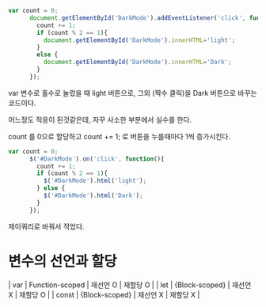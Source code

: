 ```jsx
var count = 0;
      document.getElementById('DarkMode').addEventListener('click', function(){
        count += 1;
        if (count % 2 == 1){
          document.getElementById('DarkMode').innerHTML='light';
        }
        else {
          document.getElementById('DarkMode').innerHTML='Dark';
        }
      });
```

var 변수로 홀수로 눌렀을 때 light 버튼으로, 그외 (짝수 클릭)을 Dark 버튼으로 바꾸는 코드이다.

어느정도 적응이 된것같은데, 자꾸 사소한 부분에서 실수를 한다.

count 를 0으로 할당하고 count += 1; 로 버튼을 누를때마다 1씩 증가시킨다. 

```jsx
var count = 0;
      $('#DarkMode').on('click', function(){
        count += 1;
        if (count % 2 == 1){
          $('#DarkMode').html('light');
        } else {
          $('#DarkMode').html('Dark');
        }
      });
```

제이쿼리로 바꿔서 적었다.

# 변수의 선언과 할당

| var | Function-scoped | 재선언 O | 재할당 O |
| let | {Block-scoped} | 재선언 X | 재할당 O |
| const | {Block-scoped} | 재선언 X | 재할당 X |
